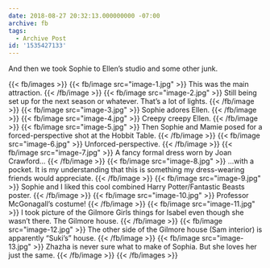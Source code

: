 ```yaml
---
date: 2018-08-27 20:32:13.000000000 -07:00
archive: fb
tags: 
  - Archive Post
id: '1535427133'
---
```


And then we took Sophie to Ellen’s studio and some other junk.

{{< fb/images >}}
{{< fb/image src="image-1.jpg" >}}
This was the main attraction.
{{< /fb/image >}}
{{< fb/image src="image-2.jpg" >}}
Still being set up for the next season or whatever. That’s a lot of lights.
{{< /fb/image >}}
{{< fb/image src="image-3.jpg" >}}
Sophie adores Ellen.
{{< /fb/image >}}
{{< fb/image src="image-4.jpg" >}}
Creepy creepy Ellen.
{{< /fb/image >}}
{{< fb/image src="image-5.jpg" >}}
Then Sophie and Mamie posed for a forced-perspective shot at the Hobbit Table.
{{< /fb/image >}}
{{< fb/image src="image-6.jpg" >}}
Unforced-perspective.
{{< /fb/image >}}
{{< fb/image src="image-7.jpg" >}}
A fancy formal dress worn by Joan Crawford…
{{< /fb/image >}}
{{< fb/image src="image-8.jpg" >}}
…with a pocket. It is my understanding that this is something my dress-wearing friends would appreciate.
{{< /fb/image >}}
{{< fb/image src="image-9.jpg" >}}
Sophie and I liked this cool combined Harry Potter/Fantastic Beasts poster.
{{< /fb/image >}}
{{< fb/image src="image-10.jpg" >}}
Professor McGonagall’s costume!
{{< /fb/image >}}
{{< fb/image src="image-11.jpg" >}}
I took picture of the Gilmore Girls things for Isabel even though she wasn’t there. The Gilmore house.
{{< /fb/image >}}
{{< fb/image src="image-12.jpg" >}}
The other side of the Gilmore house (Sam interior) is apparently “Suki’s” house.
{{< /fb/image >}}
{{< fb/image src="image-13.jpg" >}}
Zhazha is never sure what to make of Sophia. But she loves her just the same.
{{< /fb/image >}}
{{< /fb/images >}}
